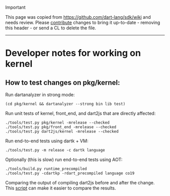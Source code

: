 > [!IMPORTANT]
> This page was copied from https://github.com/dart-lang/sdk/wiki and needs review.
> Please [contribute](../CONTRIBUTING.md) changes to bring it up-to-date -
> removing this header - or send a CL to delete the file.

---

# Developer notes for working on kernel

## How to test changes on pkg/kernel:

Run dartanalyzer in strong mode:
```
(cd pkg/kernel && dartanalyzer --strong bin lib test)
```

Run unit tests of kernel, front_end, and dart2js that are directly affected:
```
./tools/test.py pkg/kernel -mrelease --checked
./tools/test.py pkg/front_end -mrelease --checked
./tools/test.py dart2js/kernel -mrelease --checked
```

Run end-to-end tests using dartk + VM:
```
./tools/test.py -m release -c dartk language
```

Optionally (this is slow) run end-to-end tests using AOT:
```
./tools/build.py runtime_precompiled
./tools/test.py -cdartkp -rdart_precompiled language co19
```

Comparing the output of compiling dart2js before and after the change. This [script][1] can make it easier to compare the results.

[1]: https://gist.github.com/asgerf/adde37ed58fe984d53b82d362187c777
